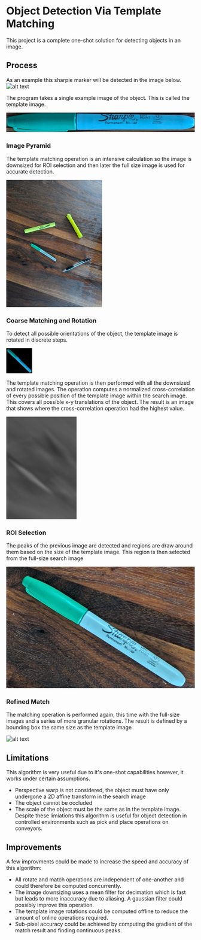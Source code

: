 # Object Detection Via Template Matching
This project is a complete one-shot solution for detecting objects in an image.
## Process
As an example this sharpie marker will be detected in the image below.
![alt text](https://github.com/juliandevv/Template-Matcher/blob/master/Template%20Matcher/examples/Search.jpg)

The program takes a single example image of the object. This is called the template image.

![alt text](https://github.com/juliandevv/Template-Matcher/blob/master/Template%20Matcher/examples/Template.jpg)

### Image Pyramid
The template matching operation is an intensive calculation so the image is downsized for ROI selection and then later the full size image is used for accurate detection.

![alt text](https://github.com/juliandevv/Template-Matcher/blob/master/Template%20Matcher/examples/Pyramid.jpg)

### Coarse Matching and Rotation
To detect all possible orientations of the object, the template image is rotated in discrete steps.

![alt text](https://github.com/juliandevv/Template-Matcher/blob/master/Template%20Matcher/examples/Rotate.jpg)

The template matching operation is then performed with all the downsized and rotated images. The operation computes a normalized cross-correlation of every possible position of the template image within the search image.
This covers all possible x-y translations of the object. The result is an image that shows where the cross-correlation operation had the highest value.

![alt text](https://github.com/juliandevv/Template-Matcher/blob/master/Template%20Matcher/examples/InitialMatches.jpg)

### ROI Selection
The peaks of the previous image are detected and regions are draw around them based on the size of the template image. This region is then selected from the full-size search image

![alt text](https://github.com/juliandevv/Template-Matcher/blob/master/Template%20Matcher/examples/ROI.jpg)

### Refined Match
The matching operation is performed again, this time with the full-size images and a series of more granular rotations. The result is defined by a bounding box the same size as the template image

![alt text](https://github.com/juliandevv/Template-Matcher/blob/master/Template%20Matcher/examples/Result.jpg)

## Limitations
This algorithm is very useful due to it's one-shot capabilities however, it works under certain assumptions.
- Perspective warp is not considered, the object must have only undergone a 2D affine transform in the search image
- The object cannot be occluded
- The scale of the object must be the same as in the template image.
Despite these limiations this algorithm is useful for object detection in controlled environments such as pick and place operations on conveyors.

## Improvements
A few improvments could be made to increase the speed and accuracy of this algorithm:
- All rotate and match operations are independent of one-another and could therefore be computed concurrently.
- The image downsizing uses a mean filter for decimation which is fast but leads to more inaccuracy due to aliasing. A gaussian filter could possibly improve this operation.
- The template image rotations could be computed offline to reduce the amount of online operations required.
- Sub-pixel accuracy could be achieved by computing the gradient of the match result and finding continuous peaks.


